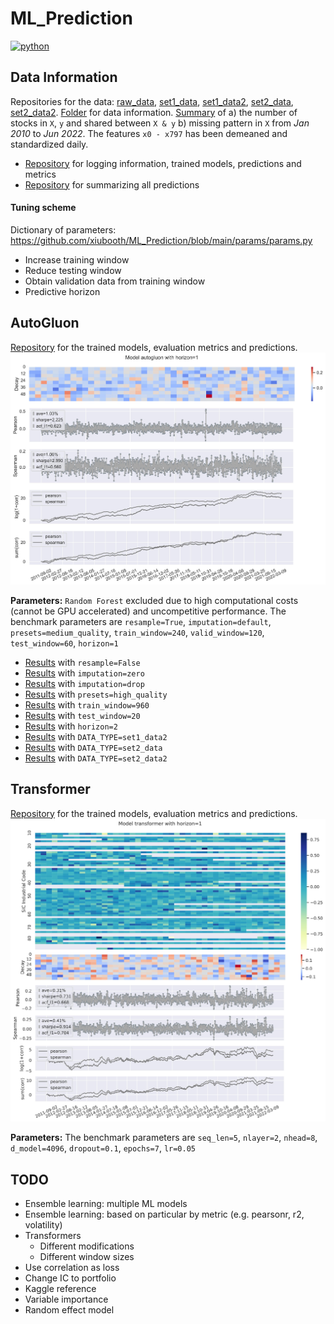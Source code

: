 # ML_Prediction
<p>
    <a href="https://www.python.org/">
    <img src="https://img.shields.io/badge/python-v3-brightgreen.svg" alt="python"></a> &nbsp;
</p>


## Data Information
Repositories for the data: <a href="https://drive.google.com/drive/folders/1mnn6lLWGSudLeWrNvC8aSzwGEvCxG3V1?usp=sharing">raw_data</a>, <a href="https://drive.google.com/drive/folders/15_uPaEnbewDlTv-vlYVxQicbdF9cwyrR?usp=sharing">set1_data</a>, <a href="https://drive.google.com/drive/folders/17-T_YKH8DINJAQ4L5S3pk9CVjQWZCYzT?usp=sharing">set1_data2</a>, <a href="https://drive.google.com/drive/folders/13BR955HTHuEzNB8v1Irf8Yu-mTJo9IHi?usp=sharing">set2_data</a>, <a href="https://drive.google.com/drive/folders/1ST6G7gWZe0eqS2mlugXH99OD1lQo6baY?usp=sharing">set2_data2</a>. <a href="https://drive.google.com/drive/folders/17KIh6DNflulVJ2Ivar5TkVY7UJ44nlQJ?usp=sharing">Folder</a> for data information. <a href="__resources__/exploration.pdf" target="_blank">Summary</a> of a) the number of stocks in `X`, `y` and shared between `X & y` b) missing pattern in `X` from *Jan 2010* to *Jun 2022*. The features `x0 - x797` has been demeaned and standardized daily.

- <a href="https://drive.google.com/drive/folders/16z4Lo84l1bXbSKnrSylF-mM2e1V6ZVv9?usp=sharing">Repository</a> for logging information, trained models, predictions and metrics
- <a href="https://drive.google.com/drive/folders/1mnn6lLWGSudLeWrNvC8aSzwGEvCxG3V1?usp=sharing">Repository</a> for summarizing all predictions

#### Tuning scheme
Dictionary of parameters: https://github.com/xiubooth/ML_Prediction/blob/main/params/params.py
- Increase training window
- Reduce testing window
- Obtain validation data from training window
- Predictive horizon


## AutoGluon
<a href="https://drive.google.com/drive/folders/174vaHteTtcNFIO9xRVcpFESngPQXJPBE?usp=sharing" target="_blank">Repository</a> for the trained models, evaluation metrics and predictions. 
![alt text](./__resources__/autogluon/baseline.jpg?raw=true "Title")

**Parameters:** `Random Forest` excluded due to high computational costs (cannot be GPU accelerated) and uncompetitive performance. The benchmark parameters are `resample=True`, `imputation=default`, `presets=medium_quality`, `train_window=240`, `valid_window=120`, `test_window=60`, `horizon=1`
- <a href="./__resources__/autogluon/resample=False.pdf" target="_blank">Results</a> with `resample=False`
- <a href="./__resources__/autogluon/imputation=zero.pdf" target="_blank">Results</a> with `imputation=zero`
- <a href="./__resources__/autogluon/imputation=drop.pdf" target="_blank">Results</a> with `imputation=drop`
- <a href="./__resources__/autogluon/presets=high_quality.pdf" target="_blank">Results</a> with `presets=high_quality`
- <a href="./__resources__/autogluon/train_window=960.pdf" target="_blank">Results</a> with `train_window=960`
- <a href="./__resources__/autogluon/test_window=20.pdf" target="_blank">Results</a> with `test_window=20`
- <a href="./__resources__/autogluon/horizon=2.pdf" target="_blank">Results</a> with `horizon=2`
- <a href="./__resources__/autogluon/DATA_TYPE=set1_data2.pdf" target="_blank">Results</a> with `DATA_TYPE=set1_data2`
- <a href="./__resources__/autogluon/DATA_TYPE=set2_data.pdf" target="_blank">Results</a> with `DATA_TYPE=set2_data`
- <a href="./__resources__/autogluon/DATA_TYPE=set2_data2.pdf" target="_blank">Results</a> with `DATA_TYPE=set2_data2`


## Transformer
<a href="https://drive.google.com/drive/folders/1mpALA-anX8W8VuDaG9MDE5AUiQdZ2WYh?usp=sharing" target="_blank">Repository</a> for the trained models, evaluation metrics and predictions. 
![alt text](./__resources__/transformer/baseline.jpg?raw=true "Title")

**Parameters:** The benchmark parameters are `seq_len=5`, `nlayer=2`, `nhead=8`, `d_model=4096`, `dropout=0.1`, `epochs=7`, `lr=0.05`
 

## TODO
- Ensemble learning: multiple ML models
- Ensemble learning: based on particular by metric (e.g. pearsonr, r2, volatility)
- Transformers 
  - Different modifications
  - Different window sizes
- Use correlation as loss
- Change IC to portfolio
- Kaggle reference
- Variable importance
- Random effect model
